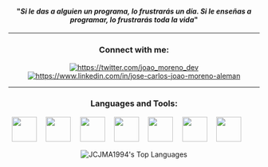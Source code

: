 <span align="center">
  <span>
    <h4 align="center">"<em>Si le das a alguien un programa, lo frustrarás un día. Si le enseñas a programar, lo frustrarás toda la vida</em>"
    </h4>
</span>
<hr>      
<h3 align="center">Connect with me:</h3>
<p align="center">
  <a href="https://twitter.com/joao_moreno_dev" target="blank"><img align="center" src="https://img.shields.io/badge/Twitter-1DA1F2?style=for-the-badge&logo=twitter&logoColor=454545" alt="https://twitter.com/joao_moreno_dev" />
  <a href="https://www.linkedin.com/in/jose-carlos-joao-moreno-aleman" target="blank"><img align="center" src="https://img.shields.io/badge/LinkedIn-0077B5?style=for-the-badge&logo=linkedin&logoColor=454545" alt="https://www.linkedin.com/in/jose-carlos-joao-moreno-aleman" /></a>
</p>
<hr>
<h3 align="center">Languages and Tools:</h3>
<p align="left">
  <code> <img height="50" src="https://www.vectorlogo.zone/logos/python/python-official.svg"> </code>
  <code> <img height="50" src="https://www.vectorlogo.zone/logos/kotlinlang/kotlinlang-ar21.svg"> </code>
    <code> <img height="50" src="https://www.vectorlogo.zone/logos/android/android-ar21.svg"> </code>
  <code> <img height="50" src="https://www.vectorlogo.zone/logos/mysql/mysql-ar21.svg"> </code>
  <code> <img height="50" src="https://www.vectorlogo.zone/logos/firebase/firebase-ar21.svg"> </code>
  <code> <img height="50" src="https://www.vectorlogo.zone/logos/google_cloud/google_cloud-ar21.svg"> </code> 
 <code> <img height="50" src="https://www.vectorlogo.zone/logos/microsoft_azure/microsoft_azure-ar21.svg"> </code> 
</p>

![JCJMA1994's Top Languages](https://github-readme-stats.vercel.app/api/top-langs/?username=JCJMA1994&theme=dracula&show_icons=true&hide_border=true&layout=compact)
